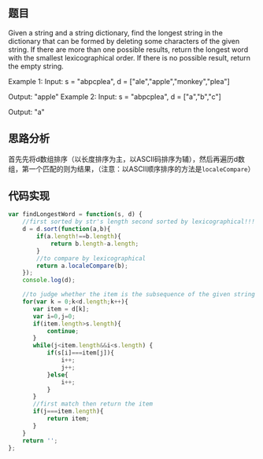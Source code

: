 ## 题目
Given a string and a string dictionary, find the longest string in the dictionary that can be formed by deleting some characters of the given string. If there are more than one possible results, return the longest word with the smallest lexicographical order. If there is no possible result, return the empty string.

Example 1:
Input:
s = "abpcplea", d = ["ale","apple","monkey","plea"]

Output:
"apple"
Example 2:
Input:
s = "abpcplea", d = ["a","b","c"]

Output:
"a"

## 思路分析
首先先将d数组排序（以长度排序为主，以ASCII码排序为辅），然后再遍历d数组，第一个匹配的则为结果，（注意：以ASCII顺序排序的方法是`localeCompare`）

## 代码实现
``` javascript
var findLongestWord = function(s, d) {
    //first sorted by str's length second sorted by lexicographical!!!
    d = d.sort(function(a,b){
        if(a.length!==b.length){
            return b.length-a.length;
        }
        //to compare by lexicographical
        return a.localeCompare(b);
    });
    console.log(d);

    //to judge whether the item is the subsequence of the given string or not
    for(var k = 0;k<d.length;k++){
       var item = d[k];
       var i=0,j=0;
       if(item.length>s.length){
           continue;
       }
       while(j<item.length&&i<s.length) {
           if(s[i]===item[j]){
               i++;
               j++;
           }else{
               i++;
           }
       }
       //first match then return the item
       if(j===item.length){
           return item;
       }
    }
    return '';
};
```
